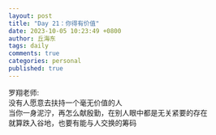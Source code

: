 ```yaml
---
layout: post
title: "Day 21：你得有价值"
date: 2023-10-05 10:23:49 +0800
author: 丘海东 
tags: daily
comments: true
categories: personal
published: true
---
```

罗翔老师:  
没有人愿意去扶持一个毫无价值的人  
当你一身泥泞，再怎么献殷勤，在别人眼中都是无关紧要的存在  
就算跌入谷地，也要有能与人交换的筹码
